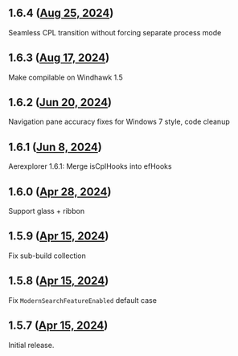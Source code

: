 ## 1.6.4 ([Aug 25, 2024](https://github.com/ramensoftware/windhawk-mods/blob/a5291e5c748ccaf5b11b04412683a5d23601b9fc/mods/aerexplorer.wh.cpp))

Seamless CPL transition without forcing separate process mode

## 1.6.3 ([Aug 17, 2024](https://github.com/ramensoftware/windhawk-mods/blob/f463da266f92aea2182a8be649b9b83c6fddbf3a/mods/aerexplorer.wh.cpp))

Make compilable on Windhawk 1.5

## 1.6.2 ([Jun 20, 2024](https://github.com/ramensoftware/windhawk-mods/blob/6c9a8296166542e539dc0166b6310b516b19e39c/mods/aerexplorer.wh.cpp))

Navigation pane accuracy fixes for Windows 7 style, code cleanup

## 1.6.1 ([Jun 8, 2024](https://github.com/ramensoftware/windhawk-mods/blob/3ffd256e00086a152824bfc867257abd31545083/mods/aerexplorer.wh.cpp))

Aerexplorer 1.6.1: Merge isCplHooks into efHooks

## 1.6.0 ([Apr 28, 2024](https://github.com/ramensoftware/windhawk-mods/blob/a7455bd32896c65001b46233741c1d08f9f1f008/mods/aerexplorer.wh.cpp))

Support glass + ribbon

## 1.5.9 ([Apr 15, 2024](https://github.com/ramensoftware/windhawk-mods/blob/3d664dac19baf626c8d0c4f2c87d6622135680de/mods/aerexplorer.wh.cpp))

Fix sub-build collection

## 1.5.8 ([Apr 15, 2024](https://github.com/ramensoftware/windhawk-mods/blob/da930af2ef8190e1b68734fb88e1334b0df12b50/mods/aerexplorer.wh.cpp))

Fix `ModernSearchFeatureEnabled` default case

## 1.5.7 ([Apr 15, 2024](https://github.com/ramensoftware/windhawk-mods/blob/45cdb1c86c8fb0d2356fe4e97974917c22959680/mods/aerexplorer.wh.cpp))

Initial release.

